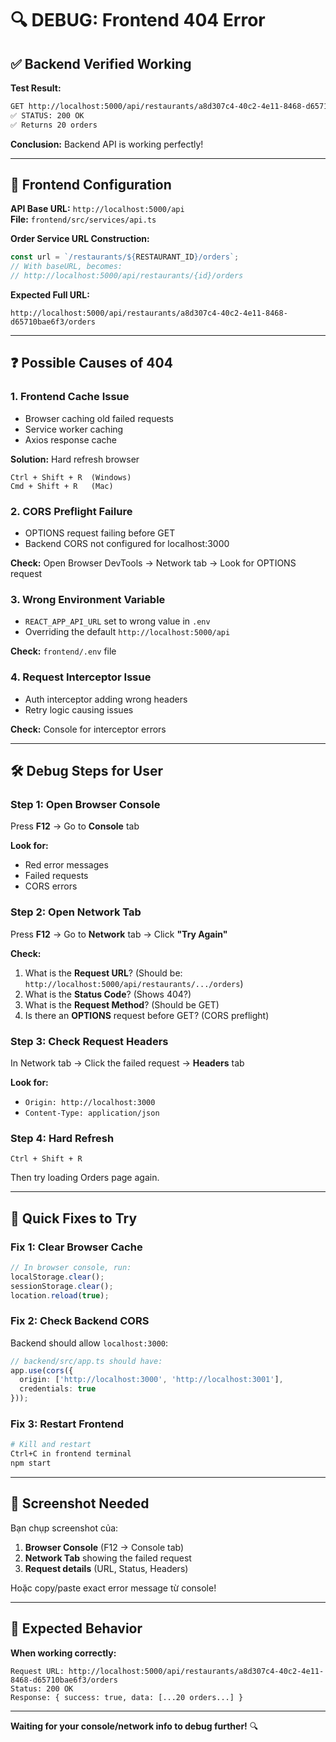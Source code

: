 # 🔍 DEBUG: Frontend 404 Error

## ✅ Backend Verified Working

**Test Result:**
```bash
GET http://localhost:5000/api/restaurants/a8d307c4-40c2-4e11-8468-d65710bae6f3/orders
✅ STATUS: 200 OK
✅ Returns 20 orders
```

**Conclusion:** Backend API is working perfectly!

---

## 🔎 Frontend Configuration

**API Base URL:** `http://localhost:5000/api`  
**File:** `frontend/src/services/api.ts`

**Order Service URL Construction:**
```typescript
const url = `/restaurants/${RESTAURANT_ID}/orders`;
// With baseURL, becomes:
// http://localhost:5000/api/restaurants/{id}/orders
```

**Expected Full URL:**
```
http://localhost:5000/api/restaurants/a8d307c4-40c2-4e11-8468-d65710bae6f3/orders
```

---

## ❓ Possible Causes of 404

### 1. Frontend Cache Issue
- Browser caching old failed requests
- Service worker caching
- Axios response cache

**Solution:** Hard refresh browser
```
Ctrl + Shift + R  (Windows)
Cmd + Shift + R   (Mac)
```

### 2. CORS Preflight Failure
- OPTIONS request failing before GET
- Backend CORS not configured for localhost:3000

**Check:** Open Browser DevTools → Network tab → Look for OPTIONS request

### 3. Wrong Environment Variable
- `REACT_APP_API_URL` set to wrong value in `.env`
- Overriding the default `http://localhost:5000/api`

**Check:** `frontend/.env` file

### 4. Request Interceptor Issue
- Auth interceptor adding wrong headers
- Retry logic causing issues

**Check:** Console for interceptor errors

---

## 🛠️ Debug Steps for User

### Step 1: Open Browser Console
Press **F12** → Go to **Console** tab

**Look for:**
- Red error messages
- Failed requests
- CORS errors

### Step 2: Open Network Tab
Press **F12** → Go to **Network** tab → Click **"Try Again"**

**Check:**
1. What is the **Request URL**? (Should be: `http://localhost:5000/api/restaurants/.../orders`)
2. What is the **Status Code**? (Shows 404?)
3. What is the **Request Method**? (Should be GET)
4. Is there an **OPTIONS** request before GET? (CORS preflight)

### Step 3: Check Request Headers
In Network tab → Click the failed request → **Headers** tab

**Look for:**
- `Origin: http://localhost:3000`
- `Content-Type: application/json`

### Step 4: Hard Refresh
```
Ctrl + Shift + R
```
Then try loading Orders page again.

---

## 🚀 Quick Fixes to Try

### Fix 1: Clear Browser Cache
```javascript
// In browser console, run:
localStorage.clear();
sessionStorage.clear();
location.reload(true);
```

### Fix 2: Check Backend CORS
Backend should allow `localhost:3000`:

```typescript
// backend/src/app.ts should have:
app.use(cors({
  origin: ['http://localhost:3000', 'http://localhost:3001'],
  credentials: true
}));
```

### Fix 3: Restart Frontend
```bash
# Kill and restart
Ctrl+C in frontend terminal
npm start
```

---

## 📸 Screenshot Needed

Bạn chụp screenshot của:
1. **Browser Console** (F12 → Console tab)
2. **Network Tab** showing the failed request
3. **Request details** (URL, Status, Headers)

Hoặc copy/paste exact error message từ console!

---

## 🎯 Expected Behavior

**When working correctly:**
```
Request URL: http://localhost:5000/api/restaurants/a8d307c4-40c2-4e11-8468-d65710bae6f3/orders
Status: 200 OK
Response: { success: true, data: [...20 orders...] }
```

---

**Waiting for your console/network info to debug further!** 🔍
